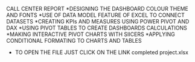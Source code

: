 CALL CENTER REPORT
*DESIGNING THE DASHBOARD COLOUR THEME AND FONTS
*USE OF DATA MODEL FEATURE OF EXCEL TO CONNECT DATASETS
*CREATING KPIs AND MEASURES USING POWER PIVOT AND DAX
*USING PIVOT TABLES TO CREATE DASHBOARDS CALCULATIONS
*MAKING INTERACTIVE PIVOT CHARTS WITH SIICERS
*APPLYING CONDITIONAL FORMATING TO CHARTS AND TABLES
* TO OPEN THE FILE JUST CLICK ON THE LINK completed project.xlsx
  
